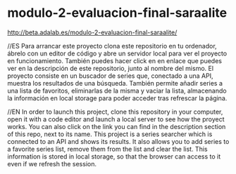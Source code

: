 # modulo-2-evaluacion-final-saraalite
 http://beta.adalab.es/modulo-2-evaluacion-final-saraalite/

//ES
Para arrancar este proyecto clona este repositorio en tu ordenador, ábrelo con un editor de código y abre un servidor local para ver el proyecto en funcionamiento.
También puedes hacer click en en enlace que puedes ver en la descripción de este repositorio, junto al nombre del mismo.
El proyecto consiste en un buscador de series que, conectado a una API, muestra los resultados de una búsqueda. 
También permite añadir series a una lista de favoritos, eliminarlas de la misma y vaciar la lista, almacenando la información en local storage para poder acceder tras refrescar la página.


//EN
In order to launch this project, clone this repository in your computer, open it with a code editor and launch a local server to see how the proyect works.
You can also click on the link you can find in the description section of this repo, next to its name.
This project is a series searcher which is connected to an API and shows its results. 
It also allows you to add series to a favorite series list, remove them from the list and clear the list. This information is stored in local storage, so that the browser can access to it even if we refresh the session.
